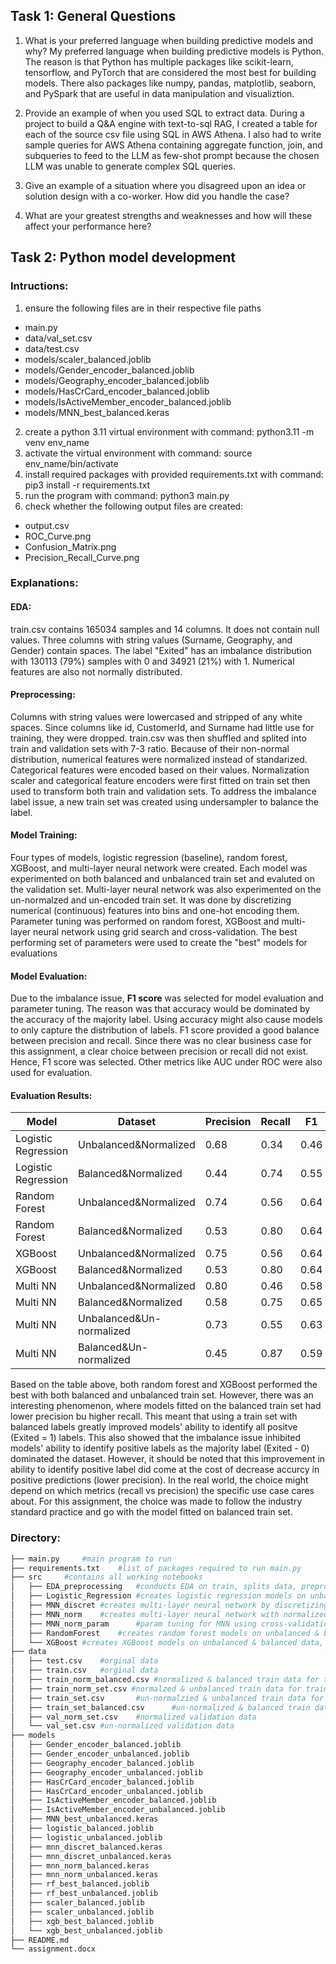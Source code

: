 ## Task 1: General Questions
1. What is your preferred language when building predictive models and why?
My preferred language when building predictive models is Python. The reason is that Python has multiple packages like scikit-learn, tensorflow, and PyTorch that are considered the most best for building models. There also packages like numpy, pandas, matplotlib, seaborn, and PySpark that are useful in data manipulation and visualiztion.

2. Provide an example of when you used SQL to extract data.
During a project to build a Q&A engine with text-to-sql RAG, I created a table for each of the source csv file using SQL in AWS Athena. I also had to write sample queries for AWS Athena containing aggregate function, join, and subqueries to feed to the LLM as few-shot prompt because the chosen LLM was unable to generate complex SQL queries.

3. Give an example of a situation where you disagreed upon an idea or solution design with a co-worker.  How did you handle the case?

4. What are your greatest strengths and weaknesses and how will these affect your performance here?


## Task 2: Python model development

### Intructions:
1. ensure the following files are in their respective file paths
- main.py
- data/val_set.csv
- data/test.csv
- models/scaler_balanced.joblib
- models/Gender_encoder_balanced.joblib
- models/Geography_encoder_balanced.joblib
- models/HasCrCard_encoder_balanced.joblib
- models/IsActiveMember_encoder_balanced.joblib
- models/MNN_best_balanced.keras
2. create a python 3.11 virtual environment with command: python3.11 -m venv env_name
3. activate the virtual environment with command: source env_name/bin/activate
4. install required packages with provided requirements.txt with command: pip3 install -r requirements.txt
5. run the program with command: python3 main.py
6. check whether the following output files are created:
- output.csv
- ROC_Curve.png
- Confusion_Matrix.png
- Precision_Recall_Curve.png

### Explanations:
#### EDA:
train.csv contains 165034 samples and 14 columns. It does not contain null values. Three columns with string values (Surname, Geography, and Gender) contain spaces. The label "Exited" has an imbalance distribution with 130113 (79%) samples with 0 and 34921 (21%) with 1. Numerical features are also not normally distributed.
#### Preprocessing:
Columns with string values were lowercased and stripped of any white spaces. Since columns like id, CustomerId, and Surname had little use for training, they were dropped. train.csv was then shuffled and splited into train and validation sets with 7-3 ratio. Because of their non-normal distribution, numerical features were normalized instead of standarized. Categorical features were encoded based on their values. Normalization scaler and categorical feature encoders were first fitted on train set then used to transform both train and validation sets. To address the imbalance label issue, a new train set was created using undersampler to balance the label.
#### Model Training:
Four types of models, logistic regression (baseline), random forest, XGBoost, and multi-layer neural network were created. Each model was experimented on both balanced and unbalanced train set and evaluted on the validation set. Multi-layer neural network was also experimented on the un-normalzed and un-encoded train set. It was done by discretizing numerical (continuous) features into bins and one-hot encoding them. Parameter tuning was performed on random forest, XGBoost and multi-layer neural network using grid search and cross-validation. The best performing set of parameters were used to create the "best" models for evaluations
#### Model Evaluation:
Due to the imbalance issue, **F1 score** was selected for model evaluation and parameter tuning. The reason was that accuracy would be dominated by the accuracy of the majority label. Using accuracy might also cause models to only capture the distribution of labels. F1 score provided a good balance between precision and recall. Since there was no clear business case for this assignment, a clear choice between precision or recall did not exist. Hence, F1 score was selected. Other metrics like AUC under ROC were also used for evaluation.
#### Evaluation Results:
| Model  | Dataset | Precision | Recall | F1 | AUC |
| -------| ------- | --------- | ------ | ---| --- |
| Logistic Regression | Unbalanced&Normalized | 0.68 | 0.34 | 0.46 | 0.81 |
| Logistic Regression | Balanced&Normalized | 0.44 | 0.74 | 0.55 | 0.81 |
| Random Forest | Unbalanced&Normalized | 0.74 | 0.56 | 0.64 | 0.89 |
| Random Forest | Balanced&Normalized | 0.53 | 0.80 | 0.64 | 0.89 |
| XGBoost | Unbalanced&Normalized | 0.75 | 0.56 | 0.64 | 0.89 |
| XGBoost | Balanced&Normalized | 0.53 | 0.80 | 0.64 | 0.89 |
| Multi NN | Unbalanced&Normalized | 0.80 | 0.46 | 0.58 | 0.88 |
| Multi NN | Balanced&Normalized | 0.58 | 0.75 | 0.65 | 0.89 |
| Multi NN | Unbalanced&Un-normalized | 0.73 | 0.55 | 0.63 | 0.88 |
| Multi NN | Balanced&Un-normalized | 0.45 | 0.87 | 0.59 | 0.88 |

Based on the table above, both random forest and XGBoost performed the best with both balanced and unbalanced train set. However, there was an interesting phenomenon, where models fitted on the balanced train set had lower precision bu higher recall. This meant that using a train set with balanced labels greatly improved models' ability to identify all positve (Exited = 1) labels. This also showed that the imbalance issue inhibited models' ability to identify positive labels as the majority label (Exited - 0) dominated the dataset. However, it should be noted that this improvement in ability to identify positive label did come at the cost of decrease accurcy in positive predictions (lower precision). In the real world, the choice might depend on which metrics (recall vs precision) the specific use case cares about. For this assignment, the choice was made to follow the industry standard practice and go with the model fitted on balanced train set. 

### Directory:

```bash
├── main.py		#main program to run
├── requirements.txt	#list of packages required to run main.py
├── src		#contains all working notebooks
│   ├── EDA_preprocessing	#conducts EDA on train, splits data, preprocesses data, balances dataset
│   ├── Logistic_Regression	#creates logistic regression models on unbalanced & balanced dataset
│   ├── MNN_discret	#creates multi-layer neural network by discretizing & encoding features into bins
│   ├── MNN_norm	#creates multi-layer neural network with normalized numerical features
│   ├── MNN_norm_param		#param tuning for MNN using cross-validation
│   ├── RandomForest	#creates random forest models on unbalanced & balanced data, conducts param tuning
│   └── XGBoost	#creates XGBoost models on unbalanced & balanced data, conducts param tuning
├── data
│   ├── test.csv	#orginal data
│   ├── train.csv	#orginal data
│   ├── train_norm_balanced.csv	#normalized & balanced train data for training
│   ├── train_norm_set.csv #normalzed & unbalanced train data for training
│   ├── train_set.csv		#un-normalzied & unbalanced train data for training
│   ├── train_set_balanced.csv		#un-normalized & balanced train data for training
│   ├── val_norm_set.csv	#normalized validation data
│   └── val_set.csv	#un-normalized validation data
├── models
│   ├── Gender_encoder_balanced.joblib
│   ├── Gender_encoder_unbalanced.joblib
│   ├── Geography_encoder_balanced.joblib
│   ├── Geography_encoder_unbalanced.joblib
│   ├── HasCrCard_encoder_balanced.joblib
│   ├── HasCrCard_encoder_unbalanced.joblib
│   ├── IsActiveMember_encoder_balanced.joblib
│   ├── IsActiveMember_encoder_unbalanced.joblib
│   ├── MNN_best_unbalanced.keras
│   ├── logistic_balanced.joblib
│   ├── logistic_unbalanced.joblib
│   ├── mnn_discret_balanced.keras
│   ├── mnn_discret_unbalanced.keras
│   ├── mnn_norm_balanced.keras
│   ├── mnn_norm_unbalanced.keras
│   ├── rf_best_balanced.joblib
│   ├── rf_best_unbalanced.joblib
│   ├── scaler_balanced.joblib
│   ├── scaler_unbalanced.joblib
│   ├── xgb_best_balanced.joblib
│   └── xgb_best_unbalanced.joblib
├── README.md
└── assignment.docx
	
```